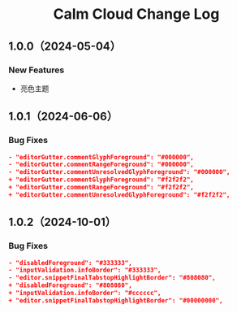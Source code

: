 <h1 align="center">Calm Cloud Change Log</h1>

## 1.0.0（2024-05-04）
### New Features
- 亮色主题

## 1.0.1（2024-06-06）
### Bug Fixes
```JSON
- "editorGutter.commentGlyphForeground": "#000000",
- "editorGutter.commentRangeForeground": "#000000",
- "editorGutter.commentUnresolvedGlyphForeground": "#000000",
+ "editorGutter.commentGlyphForeground": "#f2f2f2",
+ "editorGutter.commentRangeForeground": "#f2f2f2",
+ "editorGutter.commentUnresolvedGlyphForeground": "#f2f2f2",
```

## 1.0.2（2024-10-01）
### Bug Fixes
```JSON
- "disabledForeground": "#333333",
- "inputValidation.infoBorder": "#333333",
- "editor.snippetFinalTabstopHighlightBorder": "#808080",
+ "disabledForeground": "#808080",
+ "inputValidation.infoBorder": "#cccccc",
+ "editor.snippetFinalTabstopHighlightBorder": "#00000000",
```